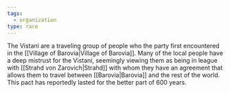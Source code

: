 ```yaml
---
tags:
  - organization
type: race
---
```



The Vistani are a traveling group of people who the party first encountered in the [[Village of Barovia|Village of Barovia]]. Many of the local people have a deep mistrust for the Vistani, seemingly viewing them as being in league with [[Strahd von Zarovich|Strahd]] with whom they have an agreement that allows them to travel between [[Barovia|Barovia]] and the rest of the world. This pact has reportedly lasted for the better part of 600 years.